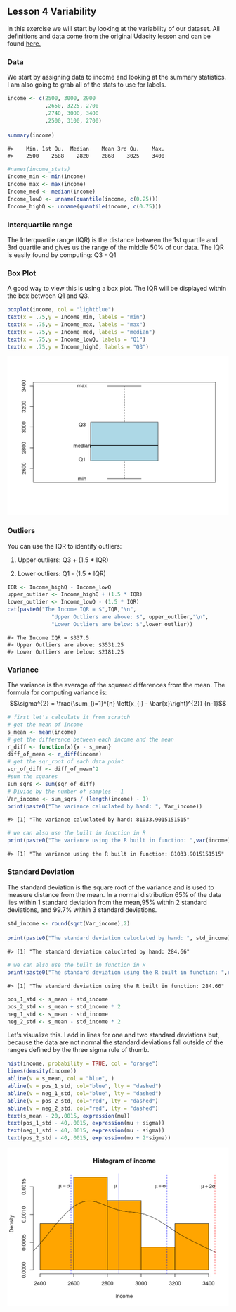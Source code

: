 

## Lesson 4 Variability

In this exercise we will start by looking at the variability of our dataset. All definitions and data come from the original Udacity lesson and can be found [here.](https://storage.googleapis.com/supplemental_media/udacityu/1471748603/Lesson4.pdf "Lesson4.pdf")

### Data
We start by assigning data to income and looking at the summary statistics. I am also going to grab all of the stats to use for labels.

```r
income <- c(2500, 3000, 2900
            ,2650, 3225, 2700
            ,2740, 3000, 3400
            ,2500, 3100, 2700)

summary(income)
```

```
#>    Min. 1st Qu.  Median    Mean 3rd Qu.    Max. 
#>    2500    2688    2820    2868    3025    3400
```

```r
#names(income_stats)
Income_min <- min(income)
Income_max <- max(income)
Income_med <- median(income)
Income_lowQ <- unname(quantile(income, c(0.25)))
Income_highQ <- unname(quantile(income, c(0.75)))
```

### Interquartile range
The Interquartile range (IQR) is the distance between the 1st quartile and 3rd quartile and gives us the range of the middle 50% of our data.
The IQR is easily found by computing: Q3 - Q1

### Box Plot
A good way to view this is using a box plot. The IQR will be displayed within the box between Q1 and Q3.


```r
boxplot(income, col = "lightblue")
text(x = .75,y = Income_min, labels = "min")
text(x = .75,y = Income_max, labels = "max")
text(x = .75,y = Income_med, labels = "median")
text(x = .75,y = Income_lowQ, labels = "Q1")
text(x = .75,y = Income_highQ, labels = "Q3")
```

<img src="lesson4_files/figure-html/unnamed-chunk-3-1.png" width="672" />

### Outliers
You can use the IQR to identify outliers:

1. Upper outliers: Q3 + (1.5 * IQR)

2. Lower outliers: Q1 - (1.5 * IQR)

```r
IQR <- Income_highQ - Income_lowQ
upper_outlier <- Income_highQ + (1.5 * IQR)
lower_outlier <- Income_lowQ - (1.5 * IQR)
cat(paste0("The Income IQR = $",IQR,"\n",
              "Upper Outliers are above: $", upper_outlier,"\n",
              "Lower Outliers are below: $",lower_outlier))
```

```
#> The Income IQR = $337.5
#> Upper Outliers are above: $3531.25
#> Lower Outliers are below: $2181.25
```

### Variance
The variance is the average of the squared differences from the mean. The formula for computing variance is:
$$\sigma^{2} = \frac{\sum_{i=1}^{n} 
  \left(x_{i} - \bar{x}\right)^{2}}
  {n-1}$$


```r
# first let's calculate it from scratch
# get the mean of income
s_mean <- mean(income)
# get the difference between each income and the mean
r_diff <- function(x){x - s_mean}
diff_of_mean <- r_diff(income)
# get the sqr_root of each data point
sqr_of_diff <- diff_of_mean^2
#sum the squares
sum_sqrs <- sum(sqr_of_diff)
# Divide by the number of samples - 1
Var_income <- sum_sqrs / (length(income) - 1)
print(paste0("The variance caluclated by hand: ", Var_income))
```

```
#> [1] "The variance caluclated by hand: 81033.9015151515"
```

```r
# we can also use the built in function in R
print(paste0("The variance using the R built in function: ",var(income)))
```

```
#> [1] "The variance using the R built in function: 81033.9015151515"
```

### Standard Deviation
The standard deviation is the square root of the variance and is used to measure distance from the mean. In a normal distribution 65% of the data lies within 1 standard deviation from the mean,95% within 2 standard deviations, and 99.7% within 3 standard deviations.


```r
std_income <- round(sqrt(Var_income),2)

print(paste0("The standard deviation caluclated by hand: ", std_income))
```

```
#> [1] "The standard deviation caluclated by hand: 284.66"
```

```r
# we can also use the built in function in R
print(paste0("The standard deviation using the R built in function: ",round(sd(income),2)))
```

```
#> [1] "The standard deviation using the R built in function: 284.66"
```

```r
pos_1_std <- s_mean + std_income
pos_2_std <- s_mean + std_income * 2
neg_1_std <- s_mean - std_income
neg_2_std <- s_mean - std_income * 2
```

Let's visualize this. I add in lines for one and two standard deviations but, because the data are not normal the standard deviations fall outside of the ranges defined by the three sigma rule of thumb. 


```r
hist(income, probability = TRUE, col = "orange")
lines(density(income))
abline(v = s_mean, col = "blue", )
abline(v = pos_1_std, col="blue", lty = "dashed")
abline(v = neg_1_std, col="blue", lty = "dashed")
abline(v = pos_2_std, col="red", lty = "dashed")
abline(v = neg_2_std, col="red", lty = "dashed")
text(s_mean - 20,.0015, expression(mu))
text(pos_1_std - 40,.0015, expression(mu + sigma))
text(neg_1_std - 40,.0015, expression(mu - sigma))
text(pos_2_std - 40,.0015, expression(mu + 2*sigma))
```

<img src="lesson4_files/figure-html/unnamed-chunk-7-1.png" width="672" />
